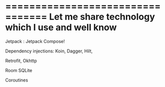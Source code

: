 

=================================
Let me share technology which I use and well know
=================================
Jetpack : Jetpack Compose!

Dependency injections: Koin, Dagger, Hilt,

Retrofit, Okhttp

Room SQLite

Coroutines 